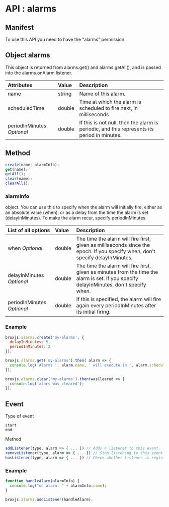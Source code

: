 
# API : alarms

## Manifest

To use this API you need to have the "alarms" permission.

## Object alarms

This object is returned from alarms.get() and alarms.getAll(), and is passed into the alarms.onAlarm listener.

|Attributes|Value|Description|
|:----------|:----------|:----------|
|name           |string|Name of this alarm.|
|scheduledTime  |double|Time at which the alarm is scheduled to fire next, in milliseconds|
|periodInMinutes *Optional*|double|If this is not null, then the alarm is periodic, and this represents its period in minutes.|

## Method

```javascript
create(name, alarmInfo);
get(name);
getAll();
clear(name);
clearAll();
```

### alarmInfo

object. You can use this to specify when the alarm will initially fire, either as an absolute value (when), or as a delay from the time the alarm is set (delayInMinutes). To make the alarm recur, specify periodInMinutes.

|List of all options|Value|Description|
|:----------|:----------|:----------|
|when  *Optional*|double|The time the alarm will fire first, given as milliseconds since the epoch. If you specify when, don't specify delayInMinutes.|
|delayInMinutes  *Optional*|double|The time the alarm will fire first, given as minutes from the time the alarm is set. If you specify delayInMinutes, don't specify when.|
|periodInMinutes  *Optional*|double|If this is specified, the alarm will fire again every periodInMinutes after its initial firing.|

### Example

```javascript
broxjs.alarms.create('my-alarms', {
  delayInMinutes: 5,
  periodInMinutes: 2
});

broxjs.alarms.get('my-alarms').then( alarm => {
  console.log('Alarms ', alarm.name, ' will execute in ', alarm.scheduledTime)
});

broxjs.alarms.clear('my-alarms').then(wasCleared => {
  console.log('alars was cleared');
});
```
## Event

Type of event

```
start
end
```

Method

```javascript
addListener(type, alarm => { ... }) // Adds a listener to this event.
removeListener(type, alarm => { ... }) // Stop listening to this event. The listener argument is the listener to remove.
hasListener(type, alarm => { ... }) // Check whether listener is registered for this event. Returns true if it is listening, false otherwise.
```

### Example

```javascript
function handleAlarm(alarmInfo) {
  console.log("on alarm: " + alarmInfo.name);
}

broxjs.alarms.addListener(handleAlarm);
```

